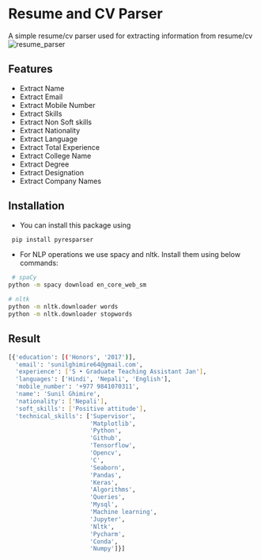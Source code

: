 
# Resume and CV Parser

A simple resume/cv parser used for extracting information from resume/cv
![resume_parser](https://user-images.githubusercontent.com/40186859/137419368-e878bbdf-1c7d-4890-9305-9ae5f7de8905.gif)

## Features

- Extract Name
- Extract Email
- Extract Mobile Number
- Extract Skills
- Extract Non Soft skills
- Extract Nationality
- Extract Language
- Extract Total Experience
- Extract College Name
- Extract Degree
- Extract Designation
- Extract Company Names
  
## Installation

- You can install this package using

```bash
 pip install pyresparser
```
- For NLP operations we use spacy and nltk. Install them using below commands:
```bash
 # spaCy
python -m spacy download en_core_web_sm

# nltk
python -m nltk.downloader words
python -m nltk.downloader stopwords
```
## Result
```bash
[{'education': [('Honors', '2017')],
  'email': 'sunilghimire64@gmail.com',
  'experience': ['S • Graduate Teaching Assistant Jan'],
  'languages': ['Hindi', 'Nepali', 'English'],
  'mobile_number': '+977 9841070311',
  'name': 'Sunil Ghimire',
  'nationality': ['Nepali'],
  'soft_skills': ['Positive attitude'],
  'technical_skills': ['Supervisor',
                       'Matplotlib',
                       'Python',
                       'Github',
                       'Tensorflow',
                       'Opencv',
                       'C',
                       'Seaborn',
                       'Pandas',
                       'Keras',
                       'Algorithms',
                       'Queries',
                       'Mysql',
                       'Machine learning',
                       'Jupyter',
                       'Nltk',
                       'Pycharm',
                       'Conda',
                       'Numpy']}]
```
